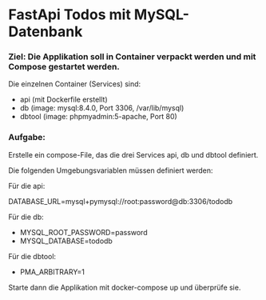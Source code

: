 # FastApi Todos mit MySQL-Datenbank

### Ziel: Die Applikation soll in Container verpackt werden und mit Compose gestartet werden. 
Die einzelnen Container (Services) sind:
- api  (mit Dockerfile erstellt)
- db   (image: mysql:8.4.0, Port 3306, /var/lib/mysql)
- dbtool (image: phpmyadmin:5-apache, Port 80)

### Aufgabe:
Erstelle ein compose-File, das die drei Services api, db und dbtool definiert.

Die folgenden Umgebungsvariablen müssen definiert werden:

Für die api:

DATABASE_URL=mysql+pymysql://root:password@db:3306/tododb

Für die db:
- MYSQL_ROOT_PASSWORD=password
- MYSQL_DATABASE=tododb

Für die dbtool:
- PMA_ARBITRARY=1

Starte dann die Applikation mit docker-compose up und überprüfe sie.
